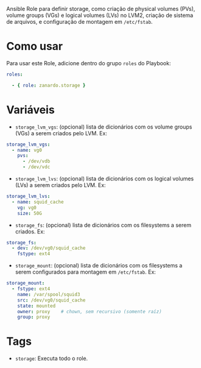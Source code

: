 Ansible Role para definir storage, como criação de physical volumes (PVs),
volume groups (VGs) e logical volumes (LVs) no LVM2, criação de sistema de
arquivos, e configuração de montagem em `/etc/fstab`.

# Como usar

Para usar este Role, adicione dentro do grupo `roles` do Playbook:

```yaml
roles:

  - { role: zanardo.storage }
```

# Variáveis

- `storage_lvm_vgs`: (opcional) lista de dicionários com os volume groups (VGs)
  a serem criados pelo LVM. Ex:

```yaml
storage_lvm_vgs:
  - name: vg0
    pvs:
	  - /dev/vdb
	  - /dev/vdc
```

- `storage_lvm_lvs`: (opcional) lista de dicionários com os logical volumes
  (LVs) a serem criados pelo LVM. Ex:

```yaml
storage_lvm_lvs:
  - name: squid_cache
    vg: vg0
	size: 50G
```

- `storage_fs`: (opcional) lista de dicionários com os filesystems a serem
  criados. Ex:

```yaml
storage_fs:
  - dev: /dev/vg0/squid_cache
    fstype: ext4
```

- `storage_mount`: (opcional) lista de dicionários com os filesystems a serem
  configurados para montagem em `/etc/fstab`. Ex:

```yaml
storage_mount:
  - fstype: ext4
    name: /var/spool/squid3
	src: /dev/vg0/squid_cache
	state: mounted
	owner: proxy	# chown, sem recursivo (somente raíz)
	group: proxy
```

# Tags

- `storage`: Executa todo o role.
